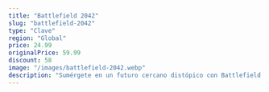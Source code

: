 ```yaml
---
title: "Battlefield 2042"
slug: "battlefield-2042"
type: "Clave"
region: "Global"
price: 24.99
originalPrice: 59.99
discount: 58
image: "/images/battlefield-2042.webp"
description: "Sumérgete en un futuro cercano distópico con Battlefield 2042, un shooter bélico masivo donde el caos y la destrucción son el pan de cada día. La escasez de recursos y los conflictos globales han sumido al mundo en la guerra. Forma equipo con tu escuadrón en mapas dinámicos y adaptables, y experimenta un combate sin igual con vehículos y arsenales de última generación."
---
```

